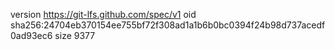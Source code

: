 version https://git-lfs.github.com/spec/v1
oid sha256:24704eb370154ee755bf72f308ad1a1b6b0bc0394f24b98d737acedf0ad93ec6
size 9377
